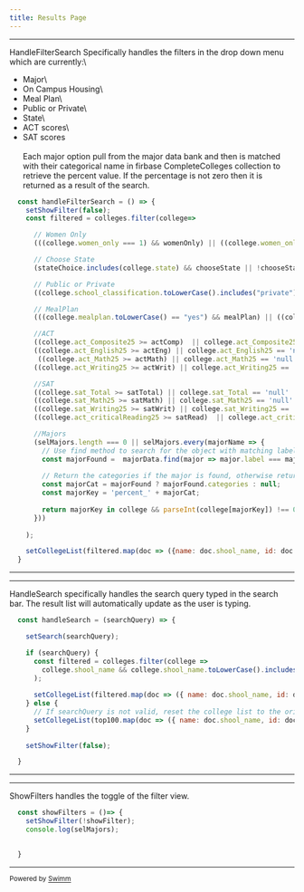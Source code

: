 ```yaml
---
title: Results Page
---
```

<SwmSnippet path="/app/Results.jsx" line="208">

---

HandleFilterSearch Specifically handles the filters in the drop down menu which are currently:\\

- Major\\
- On Campus Housing\\
- Meal Plan\\
- Public or Private\\
- State\\
- ACT scores\\
- SAT scores\
  \
  Each major option pull from the major data bank and then is matched with their categorical name in firbase CompleteColleges collection to retrieve the percent value. If the percentage is not zero then it is returned as a result of the search.&nbsp;

```javascript
  const handleFilterSearch = () => {
    setShowFilter(false);
    const filtered = colleges.filter(college=> 

      // Women Only
      (((college.women_only === 1) && womenOnly) || ((college.women_only === 0) && !womenOnly)) &&

      // Choose State
      (stateChoice.includes(college.state) && chooseState || !chooseState) &&

      // Public or Private
      ((college.school_classification.toLowerCase().includes("private") && privateSchool) || (college.school_classification.toLowerCase().includes("public") && publicSchool)) &&

      // MealPlan
      (((college.mealplan.toLowerCase() == "yes") && mealPlan) || ((college.mealplan.toLowerCase() == "no") && !mealPlan)) &&

      //ACT
      ((college.act_Composite25 >= actComp)  || college.act_Composite25 == 'null' || actComp == null) &&
      ((college.act_English25 >= actEng) || college.act_English25 == 'null' || actEng == null) &&
       ((college.act_Math25 >= actMath) || college.act_Math25 == 'null' || actMath == null) &&
      ((college.act_Writing25 >= actWrit) || college.act_Writing25 == 'null' || actWrit == null) &&

      //SAT
      ((college.sat_Total >= satTotal) || college.sat_Total == 'null' || satTotal == null) &&  
      ((college.sat_Math25 >= satMath) || college.sat_Math25 == 'null' || satMath == null) &&
      ((college.sat_Writing25 >= satWrit) || college.sat_Writing25 == 'null' || satWrit == null) &&
      ((college.act_criticalReading25 >= satRead)  || college.act_criticalReading25 == 'null' || satRead == null) &&

      //Majors
      (selMajors.length === 0 || selMajors.every(majorName => {
        // Use find method to search for the object with matching label or value
        const majorFound =  majorData.find(major => major.label === majorName || major.value === majorName);
        
        // Return the categories if the major is found, otherwise return null
        const majorCat = majorFound ? majorFound.categories : null;
        const majorKey = 'percent_' + majorCat;
        
        return majorKey in college && parseInt(college[majorKey]) !== 0;
      }))
      
    );

    setCollegeList(filtered.map(doc => ({name: doc.shool_name, id: doc.school_id})));
  }
```

---

</SwmSnippet>

<SwmSnippet path="/app/Results.jsx" line="253">

---

HandleSearch specifically handles the search query typed in the search bar. The result list will automatically update as the user is typing.&nbsp;

```javascript
  const handleSearch = (searchQuery) => {

    setSearch(searchQuery);

    if (searchQuery) {
      const filtered = colleges.filter(college =>
        college.shool_name && college.shool_name.toLowerCase().includes(searchQuery.toLowerCase())
      );
  
      setCollegeList(filtered.map(doc => ({ name: doc.shool_name, id: doc.school_id })));
    } else {
      // If searchQuery is not valid, reset the college list to the original data
      setCollegeList(top100.map(doc => ({ name: doc.shool_name, id: doc.school_id })));
    }
  
    setShowFilter(false);

  }
```

---

</SwmSnippet>

<SwmSnippet path="/app/Results.jsx" line="272">

---

ShowFilters handles the toggle of the filter view.

```javascript
  const showFilters = ()=> {
    setShowFilter(!showFilter);
    console.log(selMajors);
    

  }
```

---

</SwmSnippet>

<SwmMeta version="3.0.0" repo-id="Z2l0aHViJTNBJTNBQ29sbGVnZU1hdGNoZXIlM0ElM0FwaW5yYXNwYmVycnkwNjM=" repo-name="CollegeMatcher"><sup>Powered by [Swimm](https://app.swimm.io/)</sup></SwmMeta>
